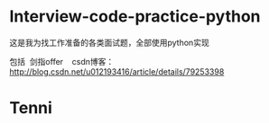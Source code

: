 # Interview-code-practice-python

这是我为找工作准备的各类面试题，全部使用python实现

包括  剑指offer    csdn博客：http://blog.csdn.net/u012193416/article/details/79253398

# Tenni
